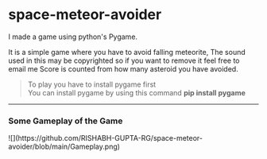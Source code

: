# space-meteor-avoider
I made a game using python's Pygame. 

It is a simple game where you have to avoid falling meteorite, 
The sound used in this may be copyrighted so if you want to remove it feel free to email me
Score is counted from how many asteroid you have avoided.

>To play you have to install pygame first<br>
>You can install pygame by using this command
__pip install pygame__

<hr>
<h3>Some Gameplay of the Game</h3>
![](https://github.com/RISHABH-GUPTA-RG/space-meteor-avoider/blob/main/Gameplay.png)
